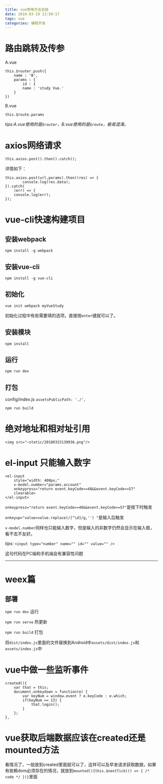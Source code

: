 ```yaml
---
title: vue常用方法总结
date: 2018-03-19 13:50:17
tags: vue
categories: 编程开发
---
```


# 路由跳转及传参

A.vue
```
this.$router.push({
	name : 'B',
	params : {
		id : 1
		name : 'study Vue.'
	}
})
```

B.vue
```
this.$route.params
```

*tips:A.vue使用的是`$router`，B.vue使用的是`$route`，极易混淆。*

# axios网络请求

`this.axios.post().then().catch();`

详情如下：
```
this.axios.post(url,params).then((res) => {
		console.log(res.data);
}).catch(
	(err) => {
	console.log(err);
});
```

# vue-cli快速构建项目

## 安装webpack
`npm install -g webpack`

## 安装vue-cli
`npm install -g vue-cli`

## 初始化
`vue init webpack myVueStudy`

初始化过程中有些需要填的选项，直接按`enter`键就可以了。

## 安装模块
`npm install`

## 运行
`npm run dev`

## 打包

config/index.js
`assetsPublicPath: './',`

`npm run build`

# 绝对地址和相对址引用

`<img src="~static/20180315130936.png"/>`

# el-input 只能输入数字

```
<el-input 
	style="width: 400px;" 
	v-model.number="params.account" 
	onkeypress="return event.keyCode>=48&&event.keyCode<=57"
	clearable>
</el-input>
```

`onkeypress="return event.keyCode>=48&&event.keyCode<=57"`是按下时触发

`onkeyup="value=value.replace(/[^\d]/g,'') "`是输入后触发

`v-model.number`同样也只能输入数字，但是输入的非数字仍然会显示在输入框，看不去不友好。

*tips:*
`<input type="number" name="" id="" value="" />`

这句代码在PC端和手机端会有兼容性问题

------------

# weex篇

## 部署

`npm run dev` 运行

`npm run serve` 热更新

`npm run build` 打包

将`dist/index.js`里面的文件替换到Android中`assets/dist/index.js`和`assets/index.js`中


# vue中做一些监听事件

```
created(){
	var that = this;
	document.onkeydown = function(e) {
		var keyNum = window.event ? e.keyCode : e.which;
		if(keyNum == 13) {
			that.login();
		}
	};			
},
```

# vue获取后端数据应该在created还是mounted方法

看情况了，一般放到created里面就可以了，这样可以及早发请求获取数据，如果有依赖dom必须存在的情况，就放到`mounted(){this.$nextTick(() => { /* code */ })}`里面